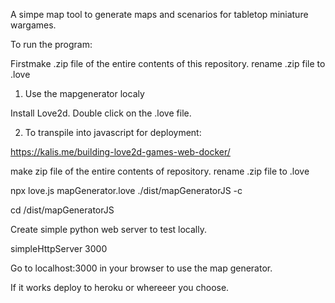 A simpe map tool to generate maps and scenarios for tabletop miniature wargames.

To run the program:

Firstmake .zip file of the entire contents of this repository.
rename .zip file to .love

1) Use the mapgenerator localy

Install Love2d.
Double click on the .love file.

2) To transpile into javascript for deployment:

https://kalis.me/building-love2d-games-web-docker/


make zip file of the entire contents of repository.
rename .zip file to .love

npx love.js mapGenerator.love ./dist/mapGeneratorJS -c

cd /dist/mapGeneratorJS

Create simple python web server to test locally.

simpleHttpServer 3000

Go to localhost:3000 in your browser to use the map generator.

If it works deploy to heroku or whereeer you choose.